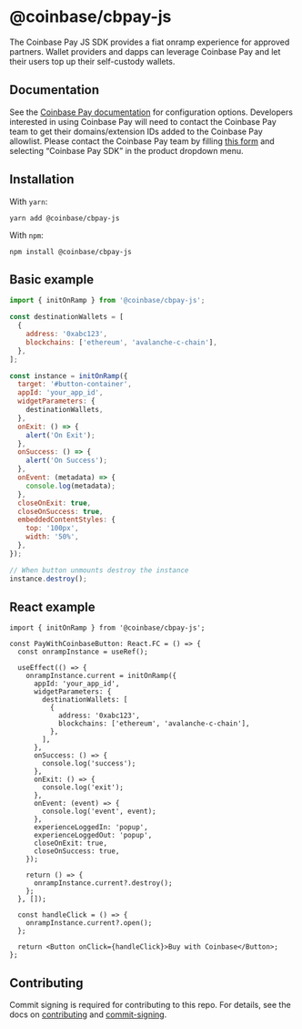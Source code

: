 # @coinbase/cbpay-js

The Coinbase Pay JS SDK provides a fiat onramp experience for approved partners. Wallet providers and dapps can leverage Coinbase Pay and let their users top up their self-custody wallets.

## Documentation

See the [Coinbase Pay documentation](https://docs.cloud.coinbase.com/pay-sdk) for configuration options. Developers interested in using Coinbase Pay will need to contact the Coinbase Pay team to get their domains/extension IDs added to the Coinbase Pay allowlist. Please contact the Coinbase Pay team by filling [this form](https://www.coinbase.com/cloud/cloud-interest) and selecting “Coinbase Pay SDK” in the product dropdown menu.

## Installation

With `yarn`:

```shell
yarn add @coinbase/cbpay-js
```

With `npm`:

```shell
npm install @coinbase/cbpay-js
```

## Basic example

```jsx
import { initOnRamp } from '@coinbase/cbpay-js';

const destinationWallets = [
  {
    address: '0xabc123',
    blockchains: ['ethereum', 'avalanche-c-chain'],
  },
];

const instance = initOnRamp({
  target: '#button-container',
  appId: 'your_app_id',
  widgetParameters: {
    destinationWallets,
  },
  onExit: () => {
    alert('On Exit');
  },
  onSuccess: () => {
    alert('On Success');
  },
  onEvent: (metadata) => {
    console.log(metadata);
  },
  closeOnExit: true,
  closeOnSuccess: true,
  embeddedContentStyles: {
    top: '100px',
    width: '50%',
  },
});

// When button unmounts destroy the instance
instance.destroy();
```

## React example

```tsx
import { initOnRamp } from '@coinbase/cbpay-js';

const PayWithCoinbaseButton: React.FC = () => {
  const onrampInstance = useRef();

  useEffect(() => {
    onrampInstance.current = initOnRamp({
      appId: 'your_app_id',
      widgetParameters: {
        destinationWallets: [
          {
            address: '0xabc123',
            blockchains: ['ethereum', 'avalanche-c-chain'],
          },
        ],
      },
      onSuccess: () => {
        console.log('success');
      },
      onExit: () => {
        console.log('exit');
      },
      onEvent: (event) => {
        console.log('event', event);
      },
      experienceLoggedIn: 'popup',
      experienceLoggedOut: 'popup',
      closeOnExit: true,
      closeOnSuccess: true,
    });

    return () => {
      onrampInstance.current?.destroy();
    };
  }, []);

  const handleClick = () => {
    onrampInstance.current?.open();
  };

  return <Button onClick={handleClick}>Buy with Coinbase</Button>;
};
```

## Contributing

Commit signing is required for contributing to this repo. For details, see the docs on [contributing](./CONTRIBUTING.md) and [commit-signing](./docs/commit-signing.md).
